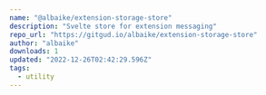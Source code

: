 ```yaml
---
name: "@albaike/extension-storage-store"
description: "Svelte store for extension messaging"
repo_url: "https://gitgud.io/albaike/extension-storage-store"
author: "albaike"
downloads: 1
updated: "2022-12-26T02:42:29.596Z"
tags: 
  - utility
---
```


